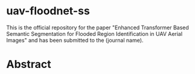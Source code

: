 # uav-floodnet-ss
This is the official repository for the paper "Enhanced Transformer Based Semantic Segmentation for Flooded Region Identification in UAV Aerial Images" and has been submitted to the (journal name).

# Abstract
